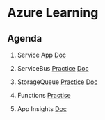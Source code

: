 # Azure Learning

## Agenda
1) Service App [Doc](https://github.com/telamar/AzureLearning/blob/main/docs/AZ-204_App_Service.pdf)

2) ServiceBus
[Practice](https://github.com/telamar/AzureLearning/blob/main/src/ServiceBus)
[Doc](https://github.com/telamar/AzureLearning/blob/main/docs/AZ-204_Messaging.pdf)

3) StorageQueue
[Practice](https://github.com/telamar/AzureLearning/blob/main/src/StorageQueue)
[Doc](https://github.com/telamar/AzureLearning/blob/main/docs/AZ-204_Messaging.pdf)

4) Functions
[Practise](https://github.com/telamar/AzureLearning/blob/main/src/Functions)

5) App Insights
[Doc](https://github.com/telamar/AzureLearning/blob/main/docs/AZ-204_Monitoring_Logging.pdf)
